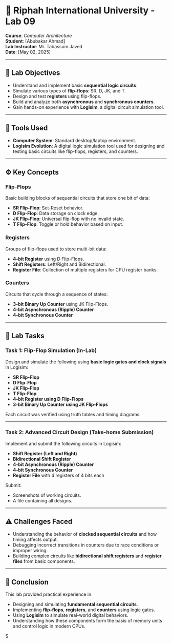 # 🧪 Riphah International University - Lab 09
**Course**: *Computer Architecture*  
**Student**: [Abubakar Ahmad]  
**Lab Instructor**: Mr. Tabassum Javed  
**Date**: [May 02, 2025]

---

## 📌 Lab Objectives

- Understand and implement basic **sequential logic circuits**.
- Simulate various types of **flip-flops**: SR, D, JK, and T.
- Design and test **registers** using flip-flops.
- Build and analyze both **asynchronous** and **synchronous counters**.
- Gain hands-on experience with **Logisim**, a digital circuit simulation tool.

---

## 🔧 Tools Used

- **Computer System**: Standard desktop/laptop environment.
- **Logisim Evolution**: A digital logic simulation tool used for designing and testing basic circuits like flip-flops, registers, and counters.

---

## ⚙️ Key Concepts

### Flip-Flops
Basic building blocks of sequential circuits that store one bit of data:
- **SR Flip-Flop**: Set-Reset behavior.
- **D Flip-Flop**: Data storage on clock edge.
- **JK Flip-Flop**: Universal flip-flop with no invalid state.
- **T Flip-Flop**: Toggle or hold behavior based on input.

### Registers
Groups of flip-flops used to store multi-bit data:
- **4-bit Register** using D Flip-Flops.
- **Shift Registers**: Left/Right and Bidirectional.
- **Register File**: Collection of multiple registers for CPU register banks.

### Counters
Circuits that cycle through a sequence of states:
- **3-bit Binary Up Counter** using JK Flip-Flops.
- **4-bit Asynchronous (Ripple) Counter**
- **4-bit Synchronous Counter**

---

## 🧪 Lab Tasks

### Task 1: Flip-Flop Simulation (In-Lab)
Design and simulate the following using **basic logic gates and clock signals** in Logisim:
- **SR Flip-Flop**
- **D Flip-Flop**
- **JK Flip-Flop**
- **T Flip-Flop**
- **4-bit Register using D Flip-Flops**
- **3-bit Binary Up Counter using JK Flip-Flops**

Each circuit was verified using truth tables and timing diagrams.

---

### Task 2: Advanced Circuit Design (Take-home Submission)
Implement and submit the following circuits in Logisim:
- **Shift Register (Left and Right)**
- **Bidirectional Shift Register**
- **4-bit Asynchronous (Ripple) Counter**
- **4-bit Synchronous Counter**
- **Register File** with 4 registers of 4 bits each

Submit:
- Screenshots of working circuits.
- A file containing all designs.

---

## ⚠️ Challenges Faced

- Understanding the behavior of **clocked sequential circuits** and how timing affects output.
- Debugging incorrect transitions in counters due to race conditions or improper wiring.
- Building complex circuits like **bidirectional shift registers** and **register files** from basic components.

---

## 🎯 Conclusion

This lab provided practical experience in:
- Designing and simulating **fundamental sequential circuits**.
- Implementing **flip-flops**, **registers**, and **counters** using logic gates.
- Using **Logisim** to simulate real-world digital behaviors.
- Understanding how these components form the basis of memory units and control logic in modern CPUs.

S
